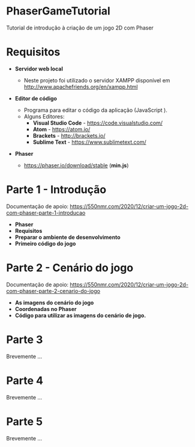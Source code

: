# PhaserGameTutorial
 Tutorial de introdução à criação de um jogo 2D com Phaser

# Requisitos
* **Servidor web local**
    * Neste projeto foi utilizado o servidor XAMPP disponível em http://www.apachefriends.org/en/xampp.html
* **Editor de código** 
    * Programa para editar o código da aplicação (JavaScript ).
    * Alguns Editores:
        * **Visual Studio Code** - https://code.visualstudio.com/
        * **Atom** - https://atom.io/
        * **Brackets** - http://brackets.io/
        * **Sublime Text** - https://www.sublimetext.com/

* **Phaser**
    * https://phaser.io/download/stable (**min.js**)

# Parte 1 - Introdução

Documentação de apoio: https://550nmr.com/2020/12/criar-um-jogo-2d-com-phaser-parte-1-introducao 

* **Phaser**
* **Requisitos**
* **Preparar o ambiente de desenvolvimento**
* **Primeiro código do jogo**


# Parte 2 - Cenário do jogo

Documentação de apoio: https://550nmr.com/2020/12/criar-um-jogo-2d-com-phaser-parte-2-cenario-do-jogo
* **As imagens do cenário do jogo**
* **Coordenadas no Phaser**
* **Código para utilizar as imagens do cenário de jogo.**


# Parte 3
Brevemente ...

# Parte 4
Brevemente ...

# Parte 5
Brevemente ...